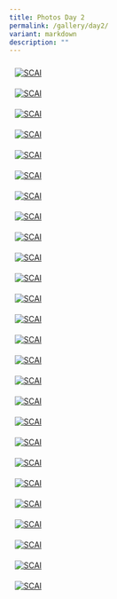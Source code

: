 ```yaml
---
title: Photos Day 2
permalink: /gallery/day2/
variant: markdown
description: ""
---
```

<div class="row" style="padding: 0px 0px 0px 0px;">
	
<div class="col" style="padding: 10px 10px 10px 10px;"><a href="/images/Day%202/scai_day_2_01.jpeg"><img src="/images/Day%202/scai_day_2_01.jpeg" alt="SCAI"></a></div>	
	
<div class="col" style="padding: 10px 10px 10px 10px;"><a href="/images/Day%202/scai_day_2_02.jpeg"><img src="/images/Day%202/scai_day_2_02.jpeg" alt="SCAI"></a></div>	
	
<div class="col" style="padding: 10px 10px 10px 10px;"><a href="/images/Day%202/scai_day_2_03.jpeg"><img src="/images/Day%202/scai_day_2_03.jpeg" alt="SCAI"></a></div>	

</div>

<div class="row" style="padding: 0px 0px 0px 0px;">
	
<div class="col" style="padding: 10px 10px 10px 10px;"><a href="/images/Day%202/scai_day_2_04.jpeg"><img src="/images/Day%202/scai_day_2_04.jpeg" alt="SCAI"></a></div>	
	
<div class="col" style="padding: 10px 10px 10px 10px;"><a href="/images/Day%202/scai_day_2_05.jpeg"><img src="/images/Day%202/scai_day_2_05.jpeg" alt="SCAI"></a></div>	
	
<div class="col" style="padding: 10px 10px 10px 10px;"><a href="/images/Day%202/scai_day_2_06.jpeg"><img src="/images/Day%202/scai_day_2_06.jpeg" alt="SCAI"></a></div>	

</div>

<div class="row" style="padding: 0px 0px 0px 0px;">
	
<div class="col" style="padding: 10px 10px 10px 10px;"><a href="/images/Day%202/scai_day_2_07.jpeg"><img src="/images/Day%202/scai_day_2_07.jpeg" alt="SCAI"></a></div>	
	
<div class="col" style="padding: 10px 10px 10px 10px;"><a href="/images/Day%202/scai_day_2_08.jpeg"><img src="/images/Day%202/scai_day_2_08.jpeg" alt="SCAI"></a></div>	
	
<div class="col" style="padding: 10px 10px 10px 10px;"><a href="/images/Day%202/scai_day_2_09.jpeg"><img src="/images/Day%202/scai_day_2_09.jpeg" alt="SCAI"></a></div>	
	

</div>

<div class="row" style="padding: 0px 0px 0px 0px;">

<div class="col" style="padding: 10px 10px 10px 10px;"><a href="/images/Day%202/scai_day_2_10.jpeg"><img src="/images/Day%202/scai_day_2_10.jpeg" alt="SCAI"></a></div>	
	
<div class="col" style="padding: 10px 10px 10px 10px;"><a href="/images/Day%202/scai_day_2_11.jpeg"><img src="/images/Day%202/scai_day_2_11.jpeg" alt="SCAI"></a></div>	
	
<div class="col" style="padding: 10px 10px 10px 10px;"><a href="/images/Day%202/scai_day_2_12.jpeg"><img src="/images/Day%202/scai_day_2_12.jpeg" alt="SCAI"></a></div>	

</div>

<div class="row" style="padding: 0px 0px 0px 0px;">

<div class="col" style="padding: 10px 10px 10px 10px;"><a href="/images/Day%202/scai_day_2_13.jpeg"><img src="/images/Day%202/scai_day_2_13.jpeg" alt="SCAI"></a></div>	
	
<div class="col" style="padding: 10px 10px 10px 10px;"><a href="/images/Day%202/scai_day_2_14.jpeg"><img src="/images/Day%202/scai_day_2_14.jpeg" alt="SCAI"></a></div>	
	
<div class="col" style="padding: 10px 10px 10px 10px;"><a href="/images/Day%202/scai_day_2_15.jpeg"><img src="/images/Day%202/scai_day_2_15.jpeg" alt="SCAI"></a></div>	

</div>

<div class="row" style="padding: 0px 0px 0px 0px;">

<div class="col" style="padding: 10px 10px 10px 10px;"><a href="/images/Day%202/scai_day_2_16.jpeg"><img src="/images/Day%202/scai_day_2_16.jpeg" alt="SCAI"></a></div>	
	
<div class="col" style="padding: 10px 10px 10px 10px;"><a href="/images/Day%202/scai_day_2_17.jpeg"><img src="/images/Day%202/scai_day_2_17.jpeg" alt="SCAI"></a></div>	
	
<div class="col" style="padding: 10px 10px 10px 10px;"><a href="/images/Day%202/scai_day_2_18.jpeg"><img src="/images/Day%202/scai_day_2_18.jpeg" alt="SCAI"></a></div>	

</div>

<div class="row" style="padding: 0px 0px 0px 0px;">

<div class="col" style="padding: 10px 10px 10px 10px;"><a href="/images/Day%202/scai_day_2_19.jpeg"><img src="/images/Day%202/scai_day_2_19.jpeg" alt="SCAI"></a></div>	
	
<div class="col" style="padding: 10px 10px 10px 10px;"><a href="/images/Day%202/scai_day_2_20.jpeg"><img src="/images/Day%202/scai_day_2_20.jpeg" alt="SCAI"></a></div>	
	
<div class="col" style="padding: 10px 10px 10px 10px;"><a href="/images/Day%202/scai_day_2_21.jpeg"><img src="/images/Day%202/scai_day_2_21.jpeg" alt="SCAI"></a></div>	

</div>

<div class="row" style="padding: 0px 0px 0px 0px;">

<div class="col" style="padding: 10px 10px 10px 10px;"><a href="/images/Day%202/scai_day_2_22.jpeg"><img src="/images/Day%202/scai_day_2_22.jpeg" alt="SCAI"></a></div>	
	
<div class="col" style="padding: 10px 10px 10px 10px;"><a href="/images/Day%202/scai_day_2_23.jpeg"><img src="/images/Day%202/scai_day_2_23.jpeg" alt="SCAI"></a></div>	
	
<div class="col" style="padding: 10px 10px 10px 10px;"><a href="/images/Day%202/scai_day_2_24.jpeg"><img src="/images/Day%202/scai_day_2_24.jpeg" alt="SCAI"></a></div>	

</div>

<div class="row" style="padding: 0px 0px 0px 0px;">
	
<div class="col" style="padding: 10px 10px 10px 10px;"><a href="/images/Day%202/scai_day_2_25.jpeg"><img src="/images/Day%202/scai_day_2_25.jpeg" alt="SCAI"></a></div>	
	
<div class="col" style="padding: 10px 10px 10px 10px;"><a href="/images/Day%202/scai_day_2_26.jpeg"><img src="/images/Day%202/scai_day_2_26.jpeg" alt="SCAI"></a></div>	
	
<div class="col" style="padding: 10px 10px 10px 10px;"></div>	

</div>